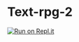 # Text-rpg-2

[![Run on Repl.it](https://replit.com/badge/github/Minejerikisme/Text-rpg-2)](https://replit.com/new/github/Minejerikisme/Text-rpg-2)
